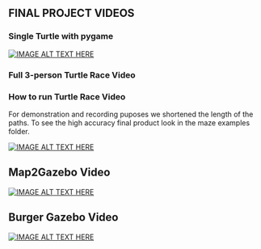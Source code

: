 ## FINAL PROJECT VIDEOS


### Single Turtle with pygame

[![IMAGE ALT TEXT HERE](http://img.youtube.com/vi/-D9zRp7cfMI/0.jpg)](http://www.youtube.com/watch?v=-D9zRp7cfMI)

### Full 3-person Turtle Race Video

### How to run Turtle Race Video
For demonstration and recording puposes we shortened the length of the paths. To see the high accuracy final product look in the maze examples folder.

[![IMAGE ALT TEXT HERE](http://img.youtube.com/vi/x6qCkaBSujM/0.jpg)](http://www.youtube.com/watch?v=x6qCkaBSujM)


## Map2Gazebo Video


[![IMAGE ALT TEXT HERE](http://img.youtube.com/vi/_1ClWxvV4nY/0.jpg)](http://www.youtube.com/watch?v=_1ClWxvV4nY)


## Burger Gazebo Video 

[![IMAGE ALT TEXT HERE](http://img.youtube.com/vi/Z81-UthuRuA/0.jpg)](http://www.youtube.com/watch?v=Z81-UthuRuA)



